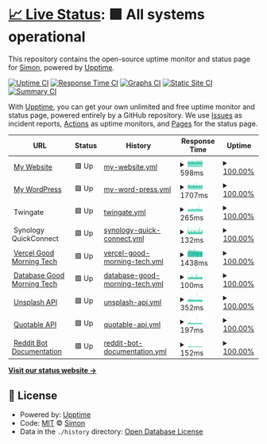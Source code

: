 # [📈 Live Status](https://OpenSourceSimon.github.io/upptime): <!--live status--> **🟩 All systems operational**

This repository contains the open-source uptime monitor and status page for [Simon](https://simonrijntjes.nl), powered by [Upptime](https://github.com/upptime/upptime).

[![Uptime CI](https://github.com/StopmotionSimonYT/upptime/workflows/Uptime%20CI/badge.svg)](https://github.com/StopmotionSimonYT/website-uptime/actions?query=workflow%3A%22Uptime+CI%22)
[![Response Time CI](https://github.com/StopmotionSimonYT/website-uptime/workflows/Response%20Time%20CI/badge.svg)](https://github.com/StopmotionSimonYT/website-uptime/actions?query=workflow%3A%22Response+Time+CI%22)
[![Graphs CI](https://github.com/StopmotionSimonYT/website-uptime/workflows/Graphs%20CI/badge.svg)](https://github.com/StopmotionSimonYT/website-uptime/actions?query=workflow%3A%22Graphs+CI%22)
[![Static Site CI](https://github.com/StopmotionSimonYT/website-uptime/workflows/Static%20Site%20CI/badge.svg)](https://github.com/StopmotionSimonYT/website-uptime/actions?query=workflow%3A%22Static+Site+CI%22)
[![Summary CI](https://github.com/StopmotionSimonYT/website-uptime/workflows/Summary%20CI/badge.svg)](https://github.com/StopmotionSimonYT/website-uptime/actions?query=workflow%3A%22Summary+CI%22)

With [Upptime](https://upptime.js.org), you can get your own unlimited and free uptime monitor and status page, powered entirely by a GitHub repository. We use [Issues](https://github.com/StopmotionSimonYT/website-uptime/issues) as incident reports, [Actions](https://github.com/StopmotionSimonYT/website-uptime/actions) as uptime monitors, and [Pages](https://StopmotionSimonYT.github.io/website-uptime) for the status page.

<!--start: status pages-->
<!-- This summary is generated by Upptime (https://github.com/upptime/upptime) -->
<!-- Do not edit this manually, your changes will be overwritten -->
<!-- prettier-ignore -->
| URL | Status | History | Response Time | Uptime |
| --- | ------ | ------- | ------------- | ------ |
| <img alt="" src="https://icons.duckduckgo.com/ip3/simonrijntjes.nl.ico" height="13"> [My Website](https://simonrijntjes.nl/) | 🟩 Up | [my-website.yml](https://github.com/OpenSourceSimon/upptime/commits/HEAD/history/my-website.yml) | <details><summary><img alt="Response time graph" src="./graphs/my-website/response-time-week.png" height="20"> 598ms</summary><br><a href="https://OpenSourceSimon.github.io/upptime/history/my-website"><img alt="Response time 583" src="https://img.shields.io/endpoint?url=https%3A%2F%2Fraw.githubusercontent.com%2FOpenSourceSimon%2Fupptime%2FHEAD%2Fapi%2Fmy-website%2Fresponse-time.json"></a><br><a href="https://OpenSourceSimon.github.io/upptime/history/my-website"><img alt="24-hour response time 610" src="https://img.shields.io/endpoint?url=https%3A%2F%2Fraw.githubusercontent.com%2FOpenSourceSimon%2Fupptime%2FHEAD%2Fapi%2Fmy-website%2Fresponse-time-day.json"></a><br><a href="https://OpenSourceSimon.github.io/upptime/history/my-website"><img alt="7-day response time 598" src="https://img.shields.io/endpoint?url=https%3A%2F%2Fraw.githubusercontent.com%2FOpenSourceSimon%2Fupptime%2FHEAD%2Fapi%2Fmy-website%2Fresponse-time-week.json"></a><br><a href="https://OpenSourceSimon.github.io/upptime/history/my-website"><img alt="30-day response time 607" src="https://img.shields.io/endpoint?url=https%3A%2F%2Fraw.githubusercontent.com%2FOpenSourceSimon%2Fupptime%2FHEAD%2Fapi%2Fmy-website%2Fresponse-time-month.json"></a><br><a href="https://OpenSourceSimon.github.io/upptime/history/my-website"><img alt="1-year response time 583" src="https://img.shields.io/endpoint?url=https%3A%2F%2Fraw.githubusercontent.com%2FOpenSourceSimon%2Fupptime%2FHEAD%2Fapi%2Fmy-website%2Fresponse-time-year.json"></a></details> | <details><summary><a href="https://OpenSourceSimon.github.io/upptime/history/my-website">100.00%</a></summary><a href="https://OpenSourceSimon.github.io/upptime/history/my-website"><img alt="All-time uptime 100.00%" src="https://img.shields.io/endpoint?url=https%3A%2F%2Fraw.githubusercontent.com%2FOpenSourceSimon%2Fupptime%2FHEAD%2Fapi%2Fmy-website%2Fuptime.json"></a><br><a href="https://OpenSourceSimon.github.io/upptime/history/my-website"><img alt="24-hour uptime 100.00%" src="https://img.shields.io/endpoint?url=https%3A%2F%2Fraw.githubusercontent.com%2FOpenSourceSimon%2Fupptime%2FHEAD%2Fapi%2Fmy-website%2Fuptime-day.json"></a><br><a href="https://OpenSourceSimon.github.io/upptime/history/my-website"><img alt="7-day uptime 100.00%" src="https://img.shields.io/endpoint?url=https%3A%2F%2Fraw.githubusercontent.com%2FOpenSourceSimon%2Fupptime%2FHEAD%2Fapi%2Fmy-website%2Fuptime-week.json"></a><br><a href="https://OpenSourceSimon.github.io/upptime/history/my-website"><img alt="30-day uptime 100.00%" src="https://img.shields.io/endpoint?url=https%3A%2F%2Fraw.githubusercontent.com%2FOpenSourceSimon%2Fupptime%2FHEAD%2Fapi%2Fmy-website%2Fuptime-month.json"></a><br><a href="https://OpenSourceSimon.github.io/upptime/history/my-website"><img alt="1-year uptime 100.00%" src="https://img.shields.io/endpoint?url=https%3A%2F%2Fraw.githubusercontent.com%2FOpenSourceSimon%2Fupptime%2FHEAD%2Fapi%2Fmy-website%2Fuptime-year.json"></a></details>
| <img alt="" src="https://s1.wp.com/i/favicon.ico" height="13"> [My WordPress](https://simonrijntjes.nl/wordpress/) | 🟩 Up | [my-word-press.yml](https://github.com/OpenSourceSimon/upptime/commits/HEAD/history/my-word-press.yml) | <details><summary><img alt="Response time graph" src="./graphs/my-word-press/response-time-week.png" height="20"> 1707ms</summary><br><a href="https://OpenSourceSimon.github.io/upptime/history/my-word-press"><img alt="Response time 1890" src="https://img.shields.io/endpoint?url=https%3A%2F%2Fraw.githubusercontent.com%2FOpenSourceSimon%2Fupptime%2FHEAD%2Fapi%2Fmy-word-press%2Fresponse-time.json"></a><br><a href="https://OpenSourceSimon.github.io/upptime/history/my-word-press"><img alt="24-hour response time 1733" src="https://img.shields.io/endpoint?url=https%3A%2F%2Fraw.githubusercontent.com%2FOpenSourceSimon%2Fupptime%2FHEAD%2Fapi%2Fmy-word-press%2Fresponse-time-day.json"></a><br><a href="https://OpenSourceSimon.github.io/upptime/history/my-word-press"><img alt="7-day response time 1707" src="https://img.shields.io/endpoint?url=https%3A%2F%2Fraw.githubusercontent.com%2FOpenSourceSimon%2Fupptime%2FHEAD%2Fapi%2Fmy-word-press%2Fresponse-time-week.json"></a><br><a href="https://OpenSourceSimon.github.io/upptime/history/my-word-press"><img alt="30-day response time 1789" src="https://img.shields.io/endpoint?url=https%3A%2F%2Fraw.githubusercontent.com%2FOpenSourceSimon%2Fupptime%2FHEAD%2Fapi%2Fmy-word-press%2Fresponse-time-month.json"></a><br><a href="https://OpenSourceSimon.github.io/upptime/history/my-word-press"><img alt="1-year response time 1890" src="https://img.shields.io/endpoint?url=https%3A%2F%2Fraw.githubusercontent.com%2FOpenSourceSimon%2Fupptime%2FHEAD%2Fapi%2Fmy-word-press%2Fresponse-time-year.json"></a></details> | <details><summary><a href="https://OpenSourceSimon.github.io/upptime/history/my-word-press">100.00%</a></summary><a href="https://OpenSourceSimon.github.io/upptime/history/my-word-press"><img alt="All-time uptime 99.91%" src="https://img.shields.io/endpoint?url=https%3A%2F%2Fraw.githubusercontent.com%2FOpenSourceSimon%2Fupptime%2FHEAD%2Fapi%2Fmy-word-press%2Fuptime.json"></a><br><a href="https://OpenSourceSimon.github.io/upptime/history/my-word-press"><img alt="24-hour uptime 100.00%" src="https://img.shields.io/endpoint?url=https%3A%2F%2Fraw.githubusercontent.com%2FOpenSourceSimon%2Fupptime%2FHEAD%2Fapi%2Fmy-word-press%2Fuptime-day.json"></a><br><a href="https://OpenSourceSimon.github.io/upptime/history/my-word-press"><img alt="7-day uptime 100.00%" src="https://img.shields.io/endpoint?url=https%3A%2F%2Fraw.githubusercontent.com%2FOpenSourceSimon%2Fupptime%2FHEAD%2Fapi%2Fmy-word-press%2Fuptime-week.json"></a><br><a href="https://OpenSourceSimon.github.io/upptime/history/my-word-press"><img alt="30-day uptime 99.76%" src="https://img.shields.io/endpoint?url=https%3A%2F%2Fraw.githubusercontent.com%2FOpenSourceSimon%2Fupptime%2FHEAD%2Fapi%2Fmy-word-press%2Fuptime-month.json"></a><br><a href="https://OpenSourceSimon.github.io/upptime/history/my-word-press"><img alt="1-year uptime 99.91%" src="https://img.shields.io/endpoint?url=https%3A%2F%2Fraw.githubusercontent.com%2FOpenSourceSimon%2Fupptime%2FHEAD%2Fapi%2Fmy-word-press%2Fuptime-year.json"></a></details>
| <img alt="" src="https://www.twingate.com/favicon-32x32.png?v=3e6e4cc23bdfc2e232c3549c76c75d21" height="13"> Twingate | 🟩 Up | [twingate.yml](https://github.com/OpenSourceSimon/upptime/commits/HEAD/history/twingate.yml) | <details><summary><img alt="Response time graph" src="./graphs/twingate/response-time-week.png" height="20"> 265ms</summary><br><a href="https://OpenSourceSimon.github.io/upptime/history/twingate"><img alt="Response time 316" src="https://img.shields.io/endpoint?url=https%3A%2F%2Fraw.githubusercontent.com%2FOpenSourceSimon%2Fupptime%2FHEAD%2Fapi%2Ftwingate%2Fresponse-time.json"></a><br><a href="https://OpenSourceSimon.github.io/upptime/history/twingate"><img alt="24-hour response time 266" src="https://img.shields.io/endpoint?url=https%3A%2F%2Fraw.githubusercontent.com%2FOpenSourceSimon%2Fupptime%2FHEAD%2Fapi%2Ftwingate%2Fresponse-time-day.json"></a><br><a href="https://OpenSourceSimon.github.io/upptime/history/twingate"><img alt="7-day response time 265" src="https://img.shields.io/endpoint?url=https%3A%2F%2Fraw.githubusercontent.com%2FOpenSourceSimon%2Fupptime%2FHEAD%2Fapi%2Ftwingate%2Fresponse-time-week.json"></a><br><a href="https://OpenSourceSimon.github.io/upptime/history/twingate"><img alt="30-day response time 275" src="https://img.shields.io/endpoint?url=https%3A%2F%2Fraw.githubusercontent.com%2FOpenSourceSimon%2Fupptime%2FHEAD%2Fapi%2Ftwingate%2Fresponse-time-month.json"></a><br><a href="https://OpenSourceSimon.github.io/upptime/history/twingate"><img alt="1-year response time 316" src="https://img.shields.io/endpoint?url=https%3A%2F%2Fraw.githubusercontent.com%2FOpenSourceSimon%2Fupptime%2FHEAD%2Fapi%2Ftwingate%2Fresponse-time-year.json"></a></details> | <details><summary><a href="https://OpenSourceSimon.github.io/upptime/history/twingate">100.00%</a></summary><a href="https://OpenSourceSimon.github.io/upptime/history/twingate"><img alt="All-time uptime 99.85%" src="https://img.shields.io/endpoint?url=https%3A%2F%2Fraw.githubusercontent.com%2FOpenSourceSimon%2Fupptime%2FHEAD%2Fapi%2Ftwingate%2Fuptime.json"></a><br><a href="https://OpenSourceSimon.github.io/upptime/history/twingate"><img alt="24-hour uptime 100.00%" src="https://img.shields.io/endpoint?url=https%3A%2F%2Fraw.githubusercontent.com%2FOpenSourceSimon%2Fupptime%2FHEAD%2Fapi%2Ftwingate%2Fuptime-day.json"></a><br><a href="https://OpenSourceSimon.github.io/upptime/history/twingate"><img alt="7-day uptime 100.00%" src="https://img.shields.io/endpoint?url=https%3A%2F%2Fraw.githubusercontent.com%2FOpenSourceSimon%2Fupptime%2FHEAD%2Fapi%2Ftwingate%2Fuptime-week.json"></a><br><a href="https://OpenSourceSimon.github.io/upptime/history/twingate"><img alt="30-day uptime 100.00%" src="https://img.shields.io/endpoint?url=https%3A%2F%2Fraw.githubusercontent.com%2FOpenSourceSimon%2Fupptime%2FHEAD%2Fapi%2Ftwingate%2Fuptime-month.json"></a><br><a href="https://OpenSourceSimon.github.io/upptime/history/twingate"><img alt="1-year uptime 99.85%" src="https://img.shields.io/endpoint?url=https%3A%2F%2Fraw.githubusercontent.com%2FOpenSourceSimon%2Fupptime%2FHEAD%2Fapi%2Ftwingate%2Fuptime-year.json"></a></details>
| <img alt="" src="https://www.synology.com/img/icon/favicon@2x.png" height="13"> Synology QuickConnect | 🟩 Up | [synology-quick-connect.yml](https://github.com/OpenSourceSimon/upptime/commits/HEAD/history/synology-quick-connect.yml) | <details><summary><img alt="Response time graph" src="./graphs/synology-quick-connect/response-time-week.png" height="20"> 132ms</summary><br><a href="https://OpenSourceSimon.github.io/upptime/history/synology-quick-connect"><img alt="Response time 139" src="https://img.shields.io/endpoint?url=https%3A%2F%2Fraw.githubusercontent.com%2FOpenSourceSimon%2Fupptime%2FHEAD%2Fapi%2Fsynology-quick-connect%2Fresponse-time.json"></a><br><a href="https://OpenSourceSimon.github.io/upptime/history/synology-quick-connect"><img alt="24-hour response time 138" src="https://img.shields.io/endpoint?url=https%3A%2F%2Fraw.githubusercontent.com%2FOpenSourceSimon%2Fupptime%2FHEAD%2Fapi%2Fsynology-quick-connect%2Fresponse-time-day.json"></a><br><a href="https://OpenSourceSimon.github.io/upptime/history/synology-quick-connect"><img alt="7-day response time 132" src="https://img.shields.io/endpoint?url=https%3A%2F%2Fraw.githubusercontent.com%2FOpenSourceSimon%2Fupptime%2FHEAD%2Fapi%2Fsynology-quick-connect%2Fresponse-time-week.json"></a><br><a href="https://OpenSourceSimon.github.io/upptime/history/synology-quick-connect"><img alt="30-day response time 130" src="https://img.shields.io/endpoint?url=https%3A%2F%2Fraw.githubusercontent.com%2FOpenSourceSimon%2Fupptime%2FHEAD%2Fapi%2Fsynology-quick-connect%2Fresponse-time-month.json"></a><br><a href="https://OpenSourceSimon.github.io/upptime/history/synology-quick-connect"><img alt="1-year response time 139" src="https://img.shields.io/endpoint?url=https%3A%2F%2Fraw.githubusercontent.com%2FOpenSourceSimon%2Fupptime%2FHEAD%2Fapi%2Fsynology-quick-connect%2Fresponse-time-year.json"></a></details> | <details><summary><a href="https://OpenSourceSimon.github.io/upptime/history/synology-quick-connect">100.00%</a></summary><a href="https://OpenSourceSimon.github.io/upptime/history/synology-quick-connect"><img alt="All-time uptime 100.00%" src="https://img.shields.io/endpoint?url=https%3A%2F%2Fraw.githubusercontent.com%2FOpenSourceSimon%2Fupptime%2FHEAD%2Fapi%2Fsynology-quick-connect%2Fuptime.json"></a><br><a href="https://OpenSourceSimon.github.io/upptime/history/synology-quick-connect"><img alt="24-hour uptime 100.00%" src="https://img.shields.io/endpoint?url=https%3A%2F%2Fraw.githubusercontent.com%2FOpenSourceSimon%2Fupptime%2FHEAD%2Fapi%2Fsynology-quick-connect%2Fuptime-day.json"></a><br><a href="https://OpenSourceSimon.github.io/upptime/history/synology-quick-connect"><img alt="7-day uptime 100.00%" src="https://img.shields.io/endpoint?url=https%3A%2F%2Fraw.githubusercontent.com%2FOpenSourceSimon%2Fupptime%2FHEAD%2Fapi%2Fsynology-quick-connect%2Fuptime-week.json"></a><br><a href="https://OpenSourceSimon.github.io/upptime/history/synology-quick-connect"><img alt="30-day uptime 100.00%" src="https://img.shields.io/endpoint?url=https%3A%2F%2Fraw.githubusercontent.com%2FOpenSourceSimon%2Fupptime%2FHEAD%2Fapi%2Fsynology-quick-connect%2Fuptime-month.json"></a><br><a href="https://OpenSourceSimon.github.io/upptime/history/synology-quick-connect"><img alt="1-year uptime 100.00%" src="https://img.shields.io/endpoint?url=https%3A%2F%2Fraw.githubusercontent.com%2FOpenSourceSimon%2Fupptime%2FHEAD%2Fapi%2Fsynology-quick-connect%2Fuptime-year.json"></a></details>
| <img alt="" src="https://icons.duckduckgo.com/ip3/goodmorningtech.vercel.app.ico" height="13"> [Vercel Good Morning Tech](https://goodmorningtech.vercel.app/) | 🟩 Up | [vercel-good-morning-tech.yml](https://github.com/OpenSourceSimon/upptime/commits/HEAD/history/vercel-good-morning-tech.yml) | <details><summary><img alt="Response time graph" src="./graphs/vercel-good-morning-tech/response-time-week.png" height="20"> 1438ms</summary><br><a href="https://OpenSourceSimon.github.io/upptime/history/vercel-good-morning-tech"><img alt="Response time 2539" src="https://img.shields.io/endpoint?url=https%3A%2F%2Fraw.githubusercontent.com%2FOpenSourceSimon%2Fupptime%2FHEAD%2Fapi%2Fvercel-good-morning-tech%2Fresponse-time.json"></a><br><a href="https://OpenSourceSimon.github.io/upptime/history/vercel-good-morning-tech"><img alt="24-hour response time 1385" src="https://img.shields.io/endpoint?url=https%3A%2F%2Fraw.githubusercontent.com%2FOpenSourceSimon%2Fupptime%2FHEAD%2Fapi%2Fvercel-good-morning-tech%2Fresponse-time-day.json"></a><br><a href="https://OpenSourceSimon.github.io/upptime/history/vercel-good-morning-tech"><img alt="7-day response time 1438" src="https://img.shields.io/endpoint?url=https%3A%2F%2Fraw.githubusercontent.com%2FOpenSourceSimon%2Fupptime%2FHEAD%2Fapi%2Fvercel-good-morning-tech%2Fresponse-time-week.json"></a><br><a href="https://OpenSourceSimon.github.io/upptime/history/vercel-good-morning-tech"><img alt="30-day response time 2491" src="https://img.shields.io/endpoint?url=https%3A%2F%2Fraw.githubusercontent.com%2FOpenSourceSimon%2Fupptime%2FHEAD%2Fapi%2Fvercel-good-morning-tech%2Fresponse-time-month.json"></a><br><a href="https://OpenSourceSimon.github.io/upptime/history/vercel-good-morning-tech"><img alt="1-year response time 2539" src="https://img.shields.io/endpoint?url=https%3A%2F%2Fraw.githubusercontent.com%2FOpenSourceSimon%2Fupptime%2FHEAD%2Fapi%2Fvercel-good-morning-tech%2Fresponse-time-year.json"></a></details> | <details><summary><a href="https://OpenSourceSimon.github.io/upptime/history/vercel-good-morning-tech">100.00%</a></summary><a href="https://OpenSourceSimon.github.io/upptime/history/vercel-good-morning-tech"><img alt="All-time uptime 99.00%" src="https://img.shields.io/endpoint?url=https%3A%2F%2Fraw.githubusercontent.com%2FOpenSourceSimon%2Fupptime%2FHEAD%2Fapi%2Fvercel-good-morning-tech%2Fuptime.json"></a><br><a href="https://OpenSourceSimon.github.io/upptime/history/vercel-good-morning-tech"><img alt="24-hour uptime 100.00%" src="https://img.shields.io/endpoint?url=https%3A%2F%2Fraw.githubusercontent.com%2FOpenSourceSimon%2Fupptime%2FHEAD%2Fapi%2Fvercel-good-morning-tech%2Fuptime-day.json"></a><br><a href="https://OpenSourceSimon.github.io/upptime/history/vercel-good-morning-tech"><img alt="7-day uptime 100.00%" src="https://img.shields.io/endpoint?url=https%3A%2F%2Fraw.githubusercontent.com%2FOpenSourceSimon%2Fupptime%2FHEAD%2Fapi%2Fvercel-good-morning-tech%2Fuptime-week.json"></a><br><a href="https://OpenSourceSimon.github.io/upptime/history/vercel-good-morning-tech"><img alt="30-day uptime 99.86%" src="https://img.shields.io/endpoint?url=https%3A%2F%2Fraw.githubusercontent.com%2FOpenSourceSimon%2Fupptime%2FHEAD%2Fapi%2Fvercel-good-morning-tech%2Fuptime-month.json"></a><br><a href="https://OpenSourceSimon.github.io/upptime/history/vercel-good-morning-tech"><img alt="1-year uptime 99.00%" src="https://img.shields.io/endpoint?url=https%3A%2F%2Fraw.githubusercontent.com%2FOpenSourceSimon%2Fupptime%2FHEAD%2Fapi%2Fvercel-good-morning-tech%2Fuptime-year.json"></a></details>
| <img alt="" src="https://icons.duckduckgo.com/ip3/www.elephantsql.com.ico" height="13"> [Database Good Morning Tech](https://www.elephantsql.com/) | 🟩 Up | [database-good-morning-tech.yml](https://github.com/OpenSourceSimon/upptime/commits/HEAD/history/database-good-morning-tech.yml) | <details><summary><img alt="Response time graph" src="./graphs/database-good-morning-tech/response-time-week.png" height="20"> 100ms</summary><br><a href="https://OpenSourceSimon.github.io/upptime/history/database-good-morning-tech"><img alt="Response time 104" src="https://img.shields.io/endpoint?url=https%3A%2F%2Fraw.githubusercontent.com%2FOpenSourceSimon%2Fupptime%2FHEAD%2Fapi%2Fdatabase-good-morning-tech%2Fresponse-time.json"></a><br><a href="https://OpenSourceSimon.github.io/upptime/history/database-good-morning-tech"><img alt="24-hour response time 102" src="https://img.shields.io/endpoint?url=https%3A%2F%2Fraw.githubusercontent.com%2FOpenSourceSimon%2Fupptime%2FHEAD%2Fapi%2Fdatabase-good-morning-tech%2Fresponse-time-day.json"></a><br><a href="https://OpenSourceSimon.github.io/upptime/history/database-good-morning-tech"><img alt="7-day response time 100" src="https://img.shields.io/endpoint?url=https%3A%2F%2Fraw.githubusercontent.com%2FOpenSourceSimon%2Fupptime%2FHEAD%2Fapi%2Fdatabase-good-morning-tech%2Fresponse-time-week.json"></a><br><a href="https://OpenSourceSimon.github.io/upptime/history/database-good-morning-tech"><img alt="30-day response time 102" src="https://img.shields.io/endpoint?url=https%3A%2F%2Fraw.githubusercontent.com%2FOpenSourceSimon%2Fupptime%2FHEAD%2Fapi%2Fdatabase-good-morning-tech%2Fresponse-time-month.json"></a><br><a href="https://OpenSourceSimon.github.io/upptime/history/database-good-morning-tech"><img alt="1-year response time 104" src="https://img.shields.io/endpoint?url=https%3A%2F%2Fraw.githubusercontent.com%2FOpenSourceSimon%2Fupptime%2FHEAD%2Fapi%2Fdatabase-good-morning-tech%2Fresponse-time-year.json"></a></details> | <details><summary><a href="https://OpenSourceSimon.github.io/upptime/history/database-good-morning-tech">100.00%</a></summary><a href="https://OpenSourceSimon.github.io/upptime/history/database-good-morning-tech"><img alt="All-time uptime 100.00%" src="https://img.shields.io/endpoint?url=https%3A%2F%2Fraw.githubusercontent.com%2FOpenSourceSimon%2Fupptime%2FHEAD%2Fapi%2Fdatabase-good-morning-tech%2Fuptime.json"></a><br><a href="https://OpenSourceSimon.github.io/upptime/history/database-good-morning-tech"><img alt="24-hour uptime 100.00%" src="https://img.shields.io/endpoint?url=https%3A%2F%2Fraw.githubusercontent.com%2FOpenSourceSimon%2Fupptime%2FHEAD%2Fapi%2Fdatabase-good-morning-tech%2Fuptime-day.json"></a><br><a href="https://OpenSourceSimon.github.io/upptime/history/database-good-morning-tech"><img alt="7-day uptime 100.00%" src="https://img.shields.io/endpoint?url=https%3A%2F%2Fraw.githubusercontent.com%2FOpenSourceSimon%2Fupptime%2FHEAD%2Fapi%2Fdatabase-good-morning-tech%2Fuptime-week.json"></a><br><a href="https://OpenSourceSimon.github.io/upptime/history/database-good-morning-tech"><img alt="30-day uptime 100.00%" src="https://img.shields.io/endpoint?url=https%3A%2F%2Fraw.githubusercontent.com%2FOpenSourceSimon%2Fupptime%2FHEAD%2Fapi%2Fdatabase-good-morning-tech%2Fuptime-month.json"></a><br><a href="https://OpenSourceSimon.github.io/upptime/history/database-good-morning-tech"><img alt="1-year uptime 100.00%" src="https://img.shields.io/endpoint?url=https%3A%2F%2Fraw.githubusercontent.com%2FOpenSourceSimon%2Fupptime%2FHEAD%2Fapi%2Fdatabase-good-morning-tech%2Fuptime-year.json"></a></details>
| <img alt="" src="https://unsplash.com/favicon-32x32.png" height="13"> [Unsplash API](https://source.unsplash.com/random/3840x2160/?nature) | 🟩 Up | [unsplash-api.yml](https://github.com/OpenSourceSimon/upptime/commits/HEAD/history/unsplash-api.yml) | <details><summary><img alt="Response time graph" src="./graphs/unsplash-api/response-time-week.png" height="20"> 352ms</summary><br><a href="https://OpenSourceSimon.github.io/upptime/history/unsplash-api"><img alt="Response time 671" src="https://img.shields.io/endpoint?url=https%3A%2F%2Fraw.githubusercontent.com%2FOpenSourceSimon%2Fupptime%2FHEAD%2Fapi%2Funsplash-api%2Fresponse-time.json"></a><br><a href="https://OpenSourceSimon.github.io/upptime/history/unsplash-api"><img alt="24-hour response time 360" src="https://img.shields.io/endpoint?url=https%3A%2F%2Fraw.githubusercontent.com%2FOpenSourceSimon%2Fupptime%2FHEAD%2Fapi%2Funsplash-api%2Fresponse-time-day.json"></a><br><a href="https://OpenSourceSimon.github.io/upptime/history/unsplash-api"><img alt="7-day response time 352" src="https://img.shields.io/endpoint?url=https%3A%2F%2Fraw.githubusercontent.com%2FOpenSourceSimon%2Fupptime%2FHEAD%2Fapi%2Funsplash-api%2Fresponse-time-week.json"></a><br><a href="https://OpenSourceSimon.github.io/upptime/history/unsplash-api"><img alt="30-day response time 349" src="https://img.shields.io/endpoint?url=https%3A%2F%2Fraw.githubusercontent.com%2FOpenSourceSimon%2Fupptime%2FHEAD%2Fapi%2Funsplash-api%2Fresponse-time-month.json"></a><br><a href="https://OpenSourceSimon.github.io/upptime/history/unsplash-api"><img alt="1-year response time 671" src="https://img.shields.io/endpoint?url=https%3A%2F%2Fraw.githubusercontent.com%2FOpenSourceSimon%2Fupptime%2FHEAD%2Fapi%2Funsplash-api%2Fresponse-time-year.json"></a></details> | <details><summary><a href="https://OpenSourceSimon.github.io/upptime/history/unsplash-api">100.00%</a></summary><a href="https://OpenSourceSimon.github.io/upptime/history/unsplash-api"><img alt="All-time uptime 88.75%" src="https://img.shields.io/endpoint?url=https%3A%2F%2Fraw.githubusercontent.com%2FOpenSourceSimon%2Fupptime%2FHEAD%2Fapi%2Funsplash-api%2Fuptime.json"></a><br><a href="https://OpenSourceSimon.github.io/upptime/history/unsplash-api"><img alt="24-hour uptime 100.00%" src="https://img.shields.io/endpoint?url=https%3A%2F%2Fraw.githubusercontent.com%2FOpenSourceSimon%2Fupptime%2FHEAD%2Fapi%2Funsplash-api%2Fuptime-day.json"></a><br><a href="https://OpenSourceSimon.github.io/upptime/history/unsplash-api"><img alt="7-day uptime 100.00%" src="https://img.shields.io/endpoint?url=https%3A%2F%2Fraw.githubusercontent.com%2FOpenSourceSimon%2Fupptime%2FHEAD%2Fapi%2Funsplash-api%2Fuptime-week.json"></a><br><a href="https://OpenSourceSimon.github.io/upptime/history/unsplash-api"><img alt="30-day uptime 81.20%" src="https://img.shields.io/endpoint?url=https%3A%2F%2Fraw.githubusercontent.com%2FOpenSourceSimon%2Fupptime%2FHEAD%2Fapi%2Funsplash-api%2Fuptime-month.json"></a><br><a href="https://OpenSourceSimon.github.io/upptime/history/unsplash-api"><img alt="1-year uptime 88.75%" src="https://img.shields.io/endpoint?url=https%3A%2F%2Fraw.githubusercontent.com%2FOpenSourceSimon%2Fupptime%2FHEAD%2Fapi%2Funsplash-api%2Fuptime-year.json"></a></details>
| <img alt="" src="https://icons.duckduckgo.com/ip3/api.quotable.io.ico" height="13"> [Quotable API](https://api.quotable.io/random) | 🟩 Up | [quotable-api.yml](https://github.com/OpenSourceSimon/upptime/commits/HEAD/history/quotable-api.yml) | <details><summary><img alt="Response time graph" src="./graphs/quotable-api/response-time-week.png" height="20"> 197ms</summary><br><a href="https://OpenSourceSimon.github.io/upptime/history/quotable-api"><img alt="Response time 258" src="https://img.shields.io/endpoint?url=https%3A%2F%2Fraw.githubusercontent.com%2FOpenSourceSimon%2Fupptime%2FHEAD%2Fapi%2Fquotable-api%2Fresponse-time.json"></a><br><a href="https://OpenSourceSimon.github.io/upptime/history/quotable-api"><img alt="24-hour response time 196" src="https://img.shields.io/endpoint?url=https%3A%2F%2Fraw.githubusercontent.com%2FOpenSourceSimon%2Fupptime%2FHEAD%2Fapi%2Fquotable-api%2Fresponse-time-day.json"></a><br><a href="https://OpenSourceSimon.github.io/upptime/history/quotable-api"><img alt="7-day response time 197" src="https://img.shields.io/endpoint?url=https%3A%2F%2Fraw.githubusercontent.com%2FOpenSourceSimon%2Fupptime%2FHEAD%2Fapi%2Fquotable-api%2Fresponse-time-week.json"></a><br><a href="https://OpenSourceSimon.github.io/upptime/history/quotable-api"><img alt="30-day response time 215" src="https://img.shields.io/endpoint?url=https%3A%2F%2Fraw.githubusercontent.com%2FOpenSourceSimon%2Fupptime%2FHEAD%2Fapi%2Fquotable-api%2Fresponse-time-month.json"></a><br><a href="https://OpenSourceSimon.github.io/upptime/history/quotable-api"><img alt="1-year response time 258" src="https://img.shields.io/endpoint?url=https%3A%2F%2Fraw.githubusercontent.com%2FOpenSourceSimon%2Fupptime%2FHEAD%2Fapi%2Fquotable-api%2Fresponse-time-year.json"></a></details> | <details><summary><a href="https://OpenSourceSimon.github.io/upptime/history/quotable-api">100.00%</a></summary><a href="https://OpenSourceSimon.github.io/upptime/history/quotable-api"><img alt="All-time uptime 99.02%" src="https://img.shields.io/endpoint?url=https%3A%2F%2Fraw.githubusercontent.com%2FOpenSourceSimon%2Fupptime%2FHEAD%2Fapi%2Fquotable-api%2Fuptime.json"></a><br><a href="https://OpenSourceSimon.github.io/upptime/history/quotable-api"><img alt="24-hour uptime 100.00%" src="https://img.shields.io/endpoint?url=https%3A%2F%2Fraw.githubusercontent.com%2FOpenSourceSimon%2Fupptime%2FHEAD%2Fapi%2Fquotable-api%2Fuptime-day.json"></a><br><a href="https://OpenSourceSimon.github.io/upptime/history/quotable-api"><img alt="7-day uptime 100.00%" src="https://img.shields.io/endpoint?url=https%3A%2F%2Fraw.githubusercontent.com%2FOpenSourceSimon%2Fupptime%2FHEAD%2Fapi%2Fquotable-api%2Fuptime-week.json"></a><br><a href="https://OpenSourceSimon.github.io/upptime/history/quotable-api"><img alt="30-day uptime 97.95%" src="https://img.shields.io/endpoint?url=https%3A%2F%2Fraw.githubusercontent.com%2FOpenSourceSimon%2Fupptime%2FHEAD%2Fapi%2Fquotable-api%2Fuptime-month.json"></a><br><a href="https://OpenSourceSimon.github.io/upptime/history/quotable-api"><img alt="1-year uptime 99.02%" src="https://img.shields.io/endpoint?url=https%3A%2F%2Fraw.githubusercontent.com%2FOpenSourceSimon%2Fupptime%2FHEAD%2Fapi%2Fquotable-api%2Fuptime-year.json"></a></details>
| <img alt="" src="https://icons.duckduckgo.com/ip3/reddit-video-maker-bot.netlify.app.ico" height="13"> [Reddit Bot Documentation](https://reddit-video-maker-bot.netlify.app/) | 🟩 Up | [reddit-bot-documentation.yml](https://github.com/OpenSourceSimon/upptime/commits/HEAD/history/reddit-bot-documentation.yml) | <details><summary><img alt="Response time graph" src="./graphs/reddit-bot-documentation/response-time-week.png" height="20"> 152ms</summary><br><a href="https://OpenSourceSimon.github.io/upptime/history/reddit-bot-documentation"><img alt="Response time 227" src="https://img.shields.io/endpoint?url=https%3A%2F%2Fraw.githubusercontent.com%2FOpenSourceSimon%2Fupptime%2FHEAD%2Fapi%2Freddit-bot-documentation%2Fresponse-time.json"></a><br><a href="https://OpenSourceSimon.github.io/upptime/history/reddit-bot-documentation"><img alt="24-hour response time 141" src="https://img.shields.io/endpoint?url=https%3A%2F%2Fraw.githubusercontent.com%2FOpenSourceSimon%2Fupptime%2FHEAD%2Fapi%2Freddit-bot-documentation%2Fresponse-time-day.json"></a><br><a href="https://OpenSourceSimon.github.io/upptime/history/reddit-bot-documentation"><img alt="7-day response time 152" src="https://img.shields.io/endpoint?url=https%3A%2F%2Fraw.githubusercontent.com%2FOpenSourceSimon%2Fupptime%2FHEAD%2Fapi%2Freddit-bot-documentation%2Fresponse-time-week.json"></a><br><a href="https://OpenSourceSimon.github.io/upptime/history/reddit-bot-documentation"><img alt="30-day response time 238" src="https://img.shields.io/endpoint?url=https%3A%2F%2Fraw.githubusercontent.com%2FOpenSourceSimon%2Fupptime%2FHEAD%2Fapi%2Freddit-bot-documentation%2Fresponse-time-month.json"></a><br><a href="https://OpenSourceSimon.github.io/upptime/history/reddit-bot-documentation"><img alt="1-year response time 227" src="https://img.shields.io/endpoint?url=https%3A%2F%2Fraw.githubusercontent.com%2FOpenSourceSimon%2Fupptime%2FHEAD%2Fapi%2Freddit-bot-documentation%2Fresponse-time-year.json"></a></details> | <details><summary><a href="https://OpenSourceSimon.github.io/upptime/history/reddit-bot-documentation">100.00%</a></summary><a href="https://OpenSourceSimon.github.io/upptime/history/reddit-bot-documentation"><img alt="All-time uptime 100.00%" src="https://img.shields.io/endpoint?url=https%3A%2F%2Fraw.githubusercontent.com%2FOpenSourceSimon%2Fupptime%2FHEAD%2Fapi%2Freddit-bot-documentation%2Fuptime.json"></a><br><a href="https://OpenSourceSimon.github.io/upptime/history/reddit-bot-documentation"><img alt="24-hour uptime 100.00%" src="https://img.shields.io/endpoint?url=https%3A%2F%2Fraw.githubusercontent.com%2FOpenSourceSimon%2Fupptime%2FHEAD%2Fapi%2Freddit-bot-documentation%2Fuptime-day.json"></a><br><a href="https://OpenSourceSimon.github.io/upptime/history/reddit-bot-documentation"><img alt="7-day uptime 100.00%" src="https://img.shields.io/endpoint?url=https%3A%2F%2Fraw.githubusercontent.com%2FOpenSourceSimon%2Fupptime%2FHEAD%2Fapi%2Freddit-bot-documentation%2Fuptime-week.json"></a><br><a href="https://OpenSourceSimon.github.io/upptime/history/reddit-bot-documentation"><img alt="30-day uptime 100.00%" src="https://img.shields.io/endpoint?url=https%3A%2F%2Fraw.githubusercontent.com%2FOpenSourceSimon%2Fupptime%2FHEAD%2Fapi%2Freddit-bot-documentation%2Fuptime-month.json"></a><br><a href="https://OpenSourceSimon.github.io/upptime/history/reddit-bot-documentation"><img alt="1-year uptime 100.00%" src="https://img.shields.io/endpoint?url=https%3A%2F%2Fraw.githubusercontent.com%2FOpenSourceSimon%2Fupptime%2FHEAD%2Fapi%2Freddit-bot-documentation%2Fuptime-year.json"></a></details>

<!--end: status pages-->

[**Visit our status website →**](https://OpenSourceSimon.github.io/upptime)

## 📄 License

- Powered by: [Upptime](https://github.com/upptime/upptime)
- Code: [MIT](./LICENSE) © [Simon](https://simonrijntjes.nl)
- Data in the `./history` directory: [Open Database License](https://opendatacommons.org/licenses/odbl/1-0/)
